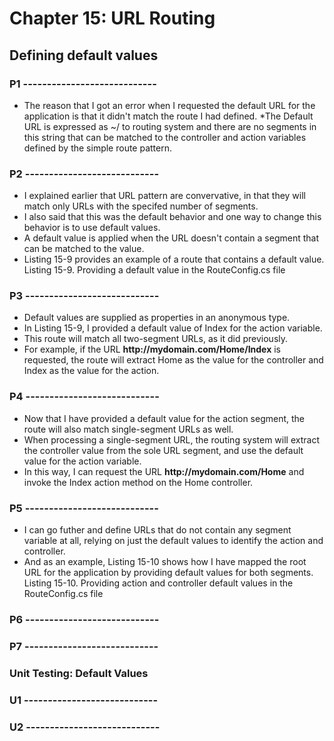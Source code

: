 # Chapter 15: URL Routing

## Defining default values

### P1 ----------------------------

* The reason that I got an error when I requested the default URL for the application is that it didn't match the route I had defined.
*The Default URL is expressed as ~/ to routing system and there are no segments in this string that can be matched to the controller and action variables defined by the simple route pattern.

### P2 ----------------------------

* I explained earlier that URL pattern are convervative, in that they will match only URLs with the specifed number of segments.
* I also said that this was the default behavior and one way to change this behavior is to use default values.
* A default value is applied when the URL doesn't contain a segment that can be matched to the value.
* Listing 15-9 provides an example of a route that contains a default value.
    Listing 15-9. Providing a default value in the RouteConfig.cs file

### P3 ----------------------------

* Default values are supplied as properties in an anonymous type.
* In Listing 15-9, I provided a default value of Index for the action variable.
* This route will match all two-segment URLs, as it did previously.
* For example, if the URL **ht<span>tp://</span>mydomain.com/Home/Index** is requested, the route will extract Home as the value for the controller and Index as the value for the action.

### P4 ----------------------------

* Now that I have provided a default value for the action segment, the route will also match single-segment URLs as well.
* When processing a single-segment URL, the routing system will extract the controller value from the sole URL segment, and use the default value for the action variable.
* In this way, I can request the URL **ht<span>tp://</span>mydomain.com/Home** and invoke the Index action method on the Home controller.

### P5 ----------------------------

* I can go futher and define URLs that do not contain any segment variable at all, relying on just the default values to identify the action and controller.
* And as an example, Listing 15-10 shows how I have mapped the root URL for the application by providing default values for both segments.
    Listing 15-10. Providing action and controller default values in the RouteConfig.cs file

### P6 ----------------------------

### P7 ----------------------------

### Unit Testing: Default Values

### U1 ----------------------------

### U2 ----------------------------


<!--
# Chapter 15: URL Routing
## Defining default values
### P4 ----------------------------
### Unit Testing: Default Values

##### UNIT TEST TestIncomingRoutes

> SUMMARRY AND UPDATE ==========================
.
> CONTENTS =====================================
# Chapter 15: URL Routing
## Defining default values
.
> GITHUB =====================================
https://github.com/deyran/asp-dot-net-training/blob/main/pro-asp-net-mvc/chapter-15/ee-defining-default-values.md
.
> # ==========================================
#DotNet #csharp #csharpdotnet #dotnetcore #csharpdeveloper #dotnetdevelopers #aspnetcore #ASPNET #aspdotnet #IT #developer #TI #tecnologia #DevOps #desenvolvedor #programador #software #homeoffice #dev #tecnologiadainformacao #devs #code #programacao #programação #tecnologiadainformação #sistemasdeinformação #engenhariadesoftware #GitHub #ASPNETMVC #ASPNET #MVC #core #MVC #route #urlroute #urlroting #urlpatterns #RoutingSystem
-->